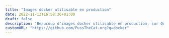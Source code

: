 ```yaml
---
title: "Images docker utilisable en production"
date: 2022-11-13T16:58:36+01:00
draft: false
description: "Beaucoup d'images docker utilisable en production, sur Quay."
customURL: "https://github.com/PussTheCat-org?q=docker"
---
```

